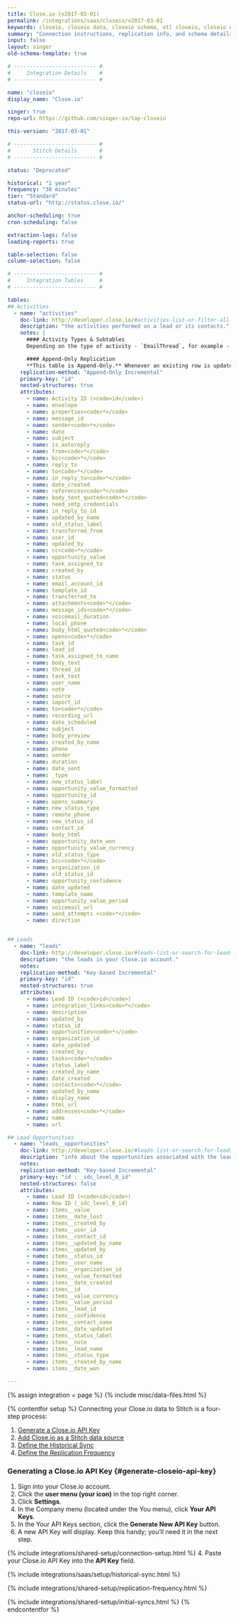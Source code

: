 ```yaml
---
title: Close.io (v2017-03-01)
permalink: /integrations/saas/closeio/v2017-03-01
keywords: closeio, closeio data, closeio schema, etl closeio, closeio etl
summary: "Connection instructions, replication info, and schema details for Stitch's Close.io integration."
input: false
layout: singer
old-schema-template: true

# -------------------------- #
#     Integration Details    #
# -------------------------- #

name: "closeio"
display_name: "Close.io"

singer: true
repo-url: https://github.com/singer-io/tap-closeio

this-version: "2017-03-01"

# -------------------------- #
#       Stitch Details       #
# -------------------------- #

status: "Deprecated"

historical: "1 year"
frequency: "30 minutes"
tier: "Standard"
status-url: "http://status.close.io/"

anchor-scheduling: true
cron-scheduling: false

extraction-logs: false
loading-reports: true

table-selection: false
column-selection: false

# -------------------------- #
#     Integration Tables     #
# -------------------------- #

tables:
## Activities
  - name: "activities"
    doc-link: http://developer.close.io/#activities-list-or-filter-all-created-activities
    description: "the activities performed on a lead or its contacts."
    notes: |
      #### Activity Types & Subtables
      Depending on the type of activity - `EmailThread`, for example - you may see subtables, as these record types contain nested data structures.

      #### Append-Only Replication
      **This table is Append-Only.** Whenever an existing row is updated, it will be appended to the end of the table **as a new row.**
    replication-method: "Append-Only Incremental"
    primary-key: "id"
    nested-structures: true
    attributes:
      - name: Activity ID (<code>id</code>)
      - name: envelope
      - name: properties<code>*</code>
      - name: message_id
      - name: sender<code>*</code>
      - name: date
      - name: subject
      - name: is_autoreply
      - name: from<code>*</code>
      - name: bcc<code>*</code>
      - name: reply_to
      - name: to<code>*</code>
      - name: in_reply_to<code>*</code>
      - name: date_created
      - name: references<code>*</code>
      - name: body_text_quoted<code>*</code>
      - name: need_smtp_credentials
      - name: in_reply_to_id
      - name: updated_by_name
      - name: old_status_label
      - name: transferred_from
      - name: user_id
      - name: updated_by
      - name: cc<code>*</code>
      - name: opportunity_value
      - name: task_assigned_to
      - name: created_by
      - name: status
      - name: email_account_id
      - name: template_id
      - name: transferred_to
      - name: attachments<code>*</code>
      - name: message_ids<code>*</code>
      - name: voicemail_duration
      - name: local_phone
      - name: body_html_quoted<code>*</code>
      - name: opens<code>*</code>
      - name: task_id
      - name: lead_id
      - name: task_assigned_to_name
      - name: body_text
      - name: thread_id
      - name: task_text
      - name: user_name
      - name: note
      - name: source
      - name: import_id
      - name: to<code>*</code>
      - name: recording_url
      - name: date_scheduled
      - name: subject
      - name: body_preview
      - name: created_by_name
      - name: phone
      - name: sender
      - name: duration
      - name: date_sent
      - name: _type
      - name: new_status_label
      - name: opportunity_value_formatted
      - name: opportunity_id
      - name: opens_summary
      - name: new_status_type
      - name: remote_phone
      - name: new_status_id
      - name: contact_id
      - name: body_html
      - name: opportunity_date_won
      - name: opportunity_value_currency
      - name: old_status_type
      - name: bcc<code>*</code>
      - name: organization_id
      - name: old_status_id
      - name: opportunity_confidence
      - name: date_updated
      - name: template_name
      - name: opportunity_value_period
      - name: voicemail_url
      - name: send_attempts <code>*</code>
      - name: direction


## Leads
  - name: "leads"
    doc-link: http://developer.close.io/#leads-list-or-search-for-leads
    description: "the leads in your Close.io account."
    notes: 
    replication-method: "Key-based Incremental"
    primary-key: "id"
    nested-structures: true
    attributes:
      - name: Lead ID (<code>id</code>)
      - name: integration_links<code>*</code>
      - name: description
      - name: updated_by
      - name: status_id
      - name: opportunities<code>*</code>
      - name: organization_id
      - name: date_updated
      - name: created_by
      - name: tasks<code>*</code>
      - name: status_label
      - name: created_by_name
      - name: date_created
      - name: contacts<code>*</code>
      - name: updated_by_name
      - name: display_name
      - name: html_url
      - name: addresses<code>*</code>
      - name: name
      - name: url

## Lead Opportunities
  - name: "leads__opportunities"
    doc-link: http://developer.close.io/#leads-list-or-search-for-leads
    description: "info about the opportunities associated with the leads in your Close.io account. <strong>This subtable will only be created if your data warehouse doesn't natively support nested data structures.</strong>"
    notes: 
    replication-method: "Key-based Incremental"
    primary-key: "id : _sdc_level_0_id"
    nested-structures: false
    attributes:
      - name: Lead ID (<code>id</code>)
      - name: Row ID (_sdc_level_0_id)
      - name: items__value
      - name: items__date_lost
      - name: items__created_by
      - name: items__user_id
      - name: items__contact_id
      - name: items__updated_by_name
      - name: items__updated_by
      - name: items__status_id
      - name: items__user_name
      - name: items__organization_id
      - name: items__value_formatted
      - name: items__date_created
      - name: items__id
      - name: items__value_currency
      - name: items__value_period
      - name: items__lead_id
      - name: items__confidence
      - name: items__contact_name
      - name: items__date_updated
      - name: items__status_label
      - name: items__note
      - name: items__lead_name
      - name: items__status_type
      - name: items__created_by_name
      - name: items__date_won

---
```

{% assign integration = page %}
{% include misc/data-files.html %}

{% contentfor setup %}
Connecting your Close.io data to Stitch is a four-step process:

1. [Generate a Close.io API Key](#generate-closeio-api-key)
2. [Add Close.io as a Stitch data source](#add-stitch-data-source)
3. [Define the Historical Sync](#define-historical-sync)
4. [Define the Replication Frequency](#define-rep-frequency)

### Generating a Close.io API Key {#generate-closeio-api-key}

1. Sign into your Close.io account.
2. Click the **user menu (your icon)** in the top right corner.
3. Click **Settings**.
4. In the Company menu (located under the You menu), click **Your API Keys**.
5. In the Your API Keys section, click the **Generate New API Key** button.
6. A new API Key will display. Keep this handy; you’ll need it in the next step.

{% include integrations/shared-setup/connection-setup.html %}
4. Paste your Close.io API Key into the **API Key** field.

{% include integrations/saas/setup/historical-sync.html %}

{% include integrations/shared-setup/replication-frequency.html %}

{% include integrations/shared-setup/initial-syncs.html %}
{% endcontentfor %}
